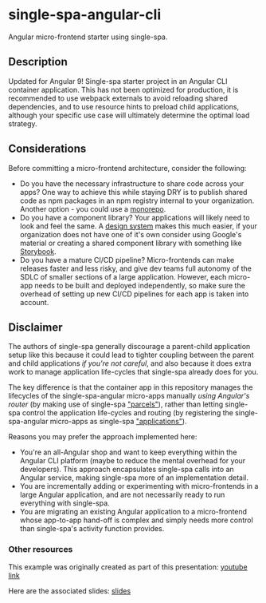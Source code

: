 
# single-spa-angular-cli
Angular micro-frontend starter using single-spa.
  

## Description
Updated for Angular 9!
Single-spa starter project in an Angular CLI container application. This has not been optimized for production, it is recommended to use webpack externals to avoid reloading shared dependencies, and to use resource hints to preload child applications, although your specific use case will ultimately determine the optimal load strategy.

  

## Considerations
Before committing a micro-frontend architecture, consider the following:
- Do you have the necessary infrastructure to share code across your apps? One way to achieve this while staying DRY is to publish shared code as npm packages in an npm registry internal to your organization. Another option - you could use a [monorepo](https://nx.dev/angular).
- Do you have a component library? Your applications will likely need to look and feel the same. A [design system](https://www.invisionapp.com/inside-design/guide-to-design-systems/) makes this much easier, if your organization does not have one of it's own consider using Google's material or creating a shared component library with something like [Storybook](https://storybook.js.org/).
- Do you have a mature CI/CD pipeline? Micro-frontends can make releases faster and less risky, and give dev teams full autonomy of the SDLC of smaller sections of a large application. However, each micro-app needs to be built and deployed independently, so make sure the overhead of setting up new CI/CD pipelines for each app is taken into account.

## Disclaimer
The authors of single-spa generally discourage a parent-child application setup like this because it could lead to tighter coupling between the parent and child applications _if you're not careful_, and also because it does extra work to manage application life-cycles that single-spa already does for you. 
  
  The key difference is that the container app in this repository manages the lifecycles of the single-spa-angular micro-apps manually _using Angular's router_ (by making use of single-spa ["parcels"](https://single-spa.js.org/docs/parcels-overview)), rather than letting single-spa control the application life-cycles and routing (by registering the single-spa-angular micro-apps as single-spa ["applications"](https://single-spa.js.org/docs/building-applications)).

 Reasons you may prefer the approach implemented here:
- You're an all-Angular shop and want to keep everything within the Angular CLI platform (maybe to reduce the mental overhead for your developers). This approach encapsulates single-spa calls into an Angular service, making single-spa more of an implementation detail. 
- You are incrementally adding or experimenting with micro-frontends in a large Angular application, and are not necessarily ready to run everything with single-spa.
- You are migrating an existing Angular application to a micro-frontend whose app-to-app hand-off is complex and simply needs more control than single-spa's activity function provides.
  

### Other resources

This example was originally created as part of this presentation: [youtube link](https://www.youtube.com/watch?v=GALSD2U7HOI&feature=youtu.be)

  
  

Here are the associated slides: [slides](https://docs.google.com/presentation/d/18zoaEm3PqQ6DgbcJNYh_Ho6EnO75AnRw5PKz3HlXI7Y/edit?usp=sharing)
